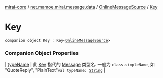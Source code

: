 [mirai-core](../../../index.md) / [net.mamoe.mirai.message.data](../../index.md) / [OnlineMessageSource](../index.md) / [Key](./index.md)

# Key

`companion object Key : Key<`[`OnlineMessageSource`](../index.md)`>`

### Companion Object Properties

| [typeName](type-name.md) | 此 [Key](../../-message/-key/index.md) 指代的 [Message](../../-message/index.md) 类型名. 一般为 `class.simpleName`, 如 "QuoteReply", "PlainText"`val typeName: `[`String`](https://kotlinlang.org/api/latest/jvm/stdlib/kotlin/-string/index.html) |

